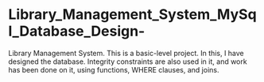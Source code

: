 # Library_Management_System_MySql_Database_Design-


Library Management System. This is a basic-level project. In this, I have designed the database.
Integrity constraints are also used in it, and work has been done on it, using functions, WHERE clauses, and joins.
